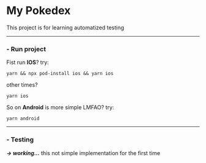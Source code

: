 # My Pokedex

This project is for learning automatized testing

---

### - Run project

Fist run **IOS**? try:

```
yarn && npx pod-install ios && yarn ios
```

other times?

```
yarn ios
```

So on **Android** is more simple LMFAO? try:

```
yarn android
```

---

### - Testing

**_-> working..._**
this not simple implementation for the first time
